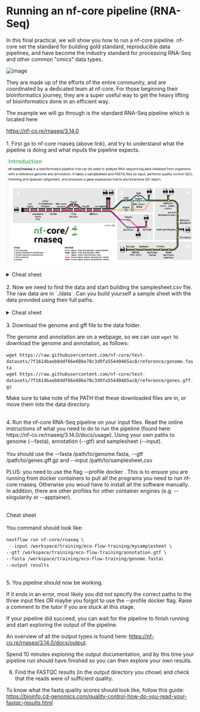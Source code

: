 # Running an nf-core pipeline (RNA-Seq)

In this final practical, we will show you how to run a nf-core pipeline. nf-core set the standard for building gold standard, reproducible data pipelines, and have become the industry standard for processing RNA-Seq and other common "omics" data types.

![image](https://github.com/Eco-Flow/training/assets/9978862/cdb59557-128d-48f8-8df1-0a6b548f89e9)

They are made up of the efforts of the entire community, and are coordinated by a dedicated team at nf-core. For those beginning their bioinformatics journey, they are a super useful way to get the heavy lifting of bioinformatics done in an efficient way.

The example we will go through is the standard RNA-Seq pipeline which is located here: 

https://nf-co.re/rnaseq/3.14.0
<br>
<br>1. First go to nf-core rnaseq (above link), and try to understand what the pipeline is doing and what inputs the pipeline expects.

![nf-core rnaseq](./img/image.png)

<details>
<summary>Cheat sheet</summary>
<br>

Hopefully you found that you require a genome (in fasta) and annotation (in gtf or gff3), as well as an input samplesheet that contains links to the raw RNA-Seq fastq data

</details>
<br>
2. Now we need to find the data and start building the samplesheet.csv file. The raw data are in `./data`. Can you build yourself a sample sheet with the data provided using their full paths.
<br>
<br>
<details>
<summary>Cheat sheet</summary>
<br>
sample,fastq_1,fastq_2,strandedness
CONTROL_REP1,AEG588A1_S1_L002_R1_001.fastq.gz,AEG588A1_S1_L002_R2_001.fastq.gz,auto
CONTROL_REP1,AEG588A1_S1_L003_R1_001.fastq.gz,AEG588A1_S1_L003_R2_001.fastq.gz,auto
CONTROL_REP1,AEG588A1_S1_L004_R1_001.fastq.gz,AEG588A1_S1_L004_R2_001.fastq.gz,auto

A sample sheet will contain a sample name, followed by the forward reads (normally R1), followed by the reverve reads (normally R2, if you have them)), followed by the strand information (if you want the pipeline to calculate this for you, you use auto, else you write unstranded, forward or reverse).
</details>
<br>
3. Download the genome and gff file to the data folder.

The genome and annotation are on a webpage, so we can use `wget` to download the genome and annotation, as follows:

`wget https://raw.githubusercontent.com/nf-core/test-datasets/7f1614baeb0ddf66e60be78c3d9fa55440465ac8/reference/genome.fasta`
<br>
`wget https://raw.githubusercontent.com/nf-core/test-datasets/7f1614baeb0ddf66e60be78c3d9fa55440465ac8/reference/genes.gff.gz`

Make sure to take note of the PATH that these downloaded files are in, or move them into the data directory.

<br>
4. Run the nf-core RNA-Seq pipeline on your input files. Read the online instructions of what you need to do to run the pipeline (found here: https://nf-co.re/rnaseq/3.14.0/docs/usage). Using your own paths to genome (--fasta), annotation (--gtf) and samplesheet (--input). 
<br>
<br>
You should use the --fasta /path/to/genome.fasta,  --gtf /path/to/genes.gff.gz and --input /path/to/samplesheet.csv

PLUS: you need to use the flag --profile docker . This is to ensure you are running from docker containers to pull all the programs you need to run nf-core rnaseq. Otherwise you woud have to install all the software manually. In addition, there are other profiles for other container engines (e.g. --singularity or --apptainer).
<br>
<br>
<summary>Cheat sheet</summary>
<br>
You command should look like:

`nextflow run nf-core/rnaseq \`<br>`
--input /workspace/training/eco-flow-training/mysamplesheet \`<br>`--gtf /workspace/training/eco-flow-training/annotation.gtf \`<br>`--fasta /workspace/training/eco-flow-training/genome.fasta\`<br>`--output results` 
</details>
<br>
5. You pipeline should now be working.

<br/>

If it ends in an error, most likely you did not specify the correct paths to the three input files OR maybe you forgot to use the --profile docker flag. Raise a comment to the tutor if you are stuck at this stage. 
<br>

If your pipeline did succeed, you can wait for the pipeline to finish running and start exploring the output of the pipeline.

An overview of all the output types is found here: https://nf-co.re/rnaseq/3.14.0/docs/output. 

Spend 10 minutes exploring the output documentation, and by this time your pipeline run should have finished so you can then explore your own results. 

6. Find the FASTQC results (in the output directory you chose) and check that the reads were of sufficient quality.

To know what the fastq quality scores should look like, follow this guide:
https://bioinfo.cd-genomics.com/quality-control-how-do-you-read-your-fastqc-results.html
